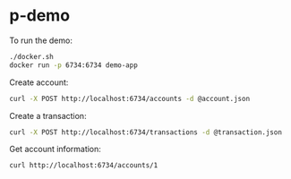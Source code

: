 # p-demo

To run the demo:

```sh
./docker.sh
docker run -p 6734:6734 demo-app
```

Create account: 
```sh
curl -X POST http://localhost:6734/accounts -d @account.json
```

Create a transaction:
```sh 
curl -X POST http://localhost:6734/transactions -d @transaction.json
```

Get account information:
```sh
curl http://localhost:6734/accounts/1 
```